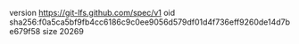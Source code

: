 version https://git-lfs.github.com/spec/v1
oid sha256:f0a5ca5bf9fb4cc6186c9c0ee9056d579df01d4f736eff9260de14d7be679f58
size 20269
